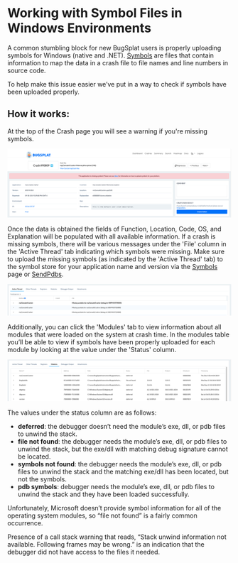 # Working with Symbol Files in Windows Environments

A common stumbling block for new BugSplat users is properly uploading symbols for Windows \(native and .NET\). [Symbols](https://www.bugsplat.com/docs/getting-started/concepts/symbols/) are files that contain information to map the data in a crash file to file names and line numbers in source code.

To help make this issue easier we’ve put in a way to check if symbols have been uploaded properly.

## How it works: <a id="how-it-works"></a>

At the top of the Crash page you will see a warning if you're missing symbols.

![Missing Symbols Alert](../../../.gitbook/assets/windows-symbols-missing-symbols.png)

Once the data is obtained the fields of Function, Location, Code, OS, and Explanation will be populated with all available information. If a crash is missing symbols, there will be various messages under the 'File' column in the 'Active Thread' tab indicating which symbols were missing. Make sure to upload the missing symbols \(as indicated by the 'Active Thread' tab\) to the symbol store for your application name and version via the [Symbols](https://app.bugsplat.com/v2/symbols) page or [SendPdbs](https://www.bugsplat.com/docs/faq/sendpdbs/).

![Missing Symbols in Active Thread](../../../.gitbook/assets/windows-symbols-active-thread.png)

Additionally, you can click the 'Modules' tab to view information about all modules that were loaded on the system at crash time. In the modules table you’ll be able to view if symbols have been properly uploaded for each module by looking at the value under the 'Status' column.

![Missing Symbols in Modules](../../../.gitbook/assets/windows-symbols-modules-table.png)

The values under the status column are as follows:

* **deferred**: the debugger doesn’t need the module’s exe, dll, or pdb files to unwind the stack.
* **file not found**: the debugger needs the module’s exe, dll, or pdb files to unwind the stack, but the exe/dll with matching debug signature cannot be located.
* **symbols not found**: the debugger needs the module’s exe, dll, or pdb files to unwind the stack and the matching exe/dll has been located, but not the symbols.
* **pdb symbols**: debugger needs the module’s exe, dll, or pdb files to unwind the stack and they have been loaded successfully.

Unfortunately, Microsoft doesn’t provide symbol information for all of the operating system modules, so “file not found” is a fairly common occurrence.

Presence of a call stack warning that reads, “Stack unwind information not available. Following frames may be wrong.” is an indication that the debugger did not have access to the files it needed.

